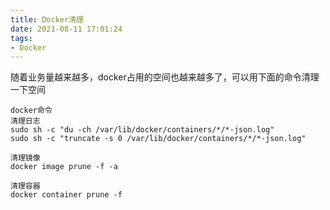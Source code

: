 ```yaml
---
title: Docker清理
date: 2021-08-11 17:01:24
tags:
- Docker
---
```


随着业务量越来越多，docker占用的空间也越来越多了，可以用下面的命令清理一下空间

<!--more-->

```
docker命令
清理日志
sudo sh -c "du -ch /var/lib/docker/containers/*/*-json.log"
sudo sh -c "truncate -s 0 /var/lib/docker/containers/*/*-json.log"

清理镜像
docker image prune -f -a

清理容器
docker container prune -f 
```
